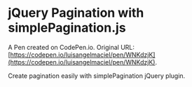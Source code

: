 # jQuery Pagination with simplePagination.js

A Pen created on CodePen.io. Original URL: [https://codepen.io/luisangelmaciel/pen/WNKdzjK](https://codepen.io/luisangelmaciel/pen/WNKdzjK).

Create pagination easily with simplePagination jQuery plugin.